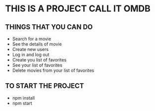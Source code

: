 # THIS IS A PROJECT CALL IT OMDB



## THINGS THAT YOU CAN DO
- Search for a movie 
- See the details of movie
- Create new users
- Log in and log out
- Create you list of favorites
- See your list of favorites
- Delete movies from your list of favorites


## TO START THE PROJECT

- npm install
- npm start
